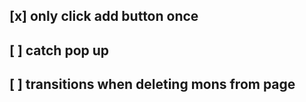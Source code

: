 ## [x] only click add button once
## [ ] catch pop up
## [ ] transitions when deleting mons from page